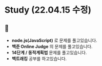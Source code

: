 # Study (22.04.15 수정)
## :raising_hand:

- **node.js(JavaScript)** 로 문제를 풀고있습니다.   
- **백준 Online Judge** 의 문제를 풀고있습니다.
- **14단계 / 동적계획법** 문제를 풀고있습니다.
- **백트래킹** 공부를 하고있습니다.

